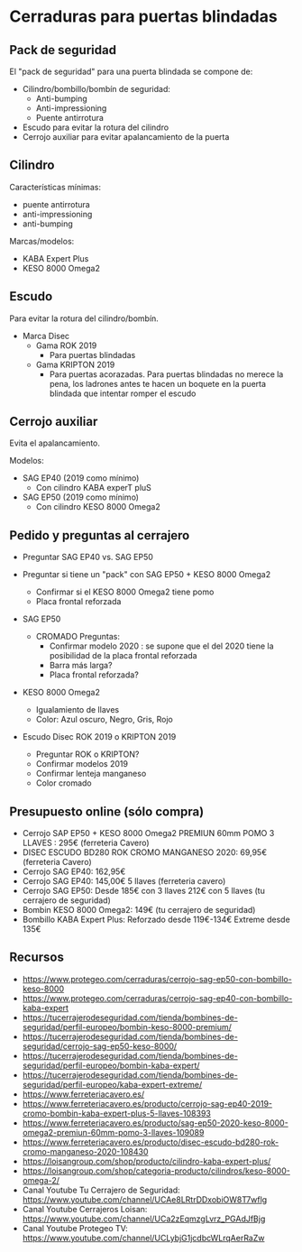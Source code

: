 # Cerraduras para puertas blindadas

## Pack de seguridad

El "pack de seguridad" para una puerta blindada se compone de:

* Cilindro/bombillo/bombín de seguridad:
  * Anti-bumping
  * Anti-impressioning
  * Puente antirrotura
* Escudo para evitar la rotura del cilindro
* Cerrojo auxiliar para evitar apalancamiento de la puerta

## Cilindro

Características mínimas:

  * puente antirrotura
  * anti-impressioning
  * anti-bumping

Marcas/modelos:

* KABA Expert Plus
* KESO 8000 Omega2

## Escudo

Para evitar la rotura del cilindro/bombín.

* Marca Disec
  * Gama ROK 2019
    * Para puertas blindadas
  * Gama KRIPTON 2019
    * Para puertas acorazadas. Para puertas blindadas no merece la pena, los ladrones antes te hacen un boquete en la puerta blindada que intentar romper el escudo

## Cerrojo auxiliar

Evita el apalancamiento.

Modelos:

* SAG EP40 (2019 como mínimo)
  * Con cilindro KABA experT pluS
* SAG EP50 (2019 como mínimo)
  * Con cilindro KESO 8000 Omega2

## Pedido y preguntas al cerrajero

* Preguntar SAG EP40 vs. SAG EP50
* Preguntar si tiene un "pack" con SAG EP50 + KESO 8000 Omega2
  * Confirmar si el KESO 8000 Omega2 tiene pomo
  * Placa frontal reforzada

* SAG EP50
  * CROMADO
  Preguntas:
    * Confirmar modelo 2020 : se supone que el del 2020 tiene la posibilidad de la placa frontal reforzada
    * Barra más larga?
    * Placa frontal reforzada?

* KESO 8000 Omega2
  * Igualamiento de llaves
  * Color: Azul oscuro, Negro, Gris, Rojo

* Escudo Disec ROK 2019 o KRIPTON 2019
  * Preguntar ROK o KRIPTON?
  * Confirmar modelos 2019
  * Confirmar lenteja manganeso
  * Color cromado

## Presupuesto online (sólo compra)

* Cerrojo SAP EP50 + KESO 8000 Omega2 PREMIUN 60mm POMO 3 LLAVES : 295€ (ferreteria Cavero)
* DISEC ESCUDO BD280 ROK CROMO MANGANESO 2020: 69,95€ (ferreteria Cavero)
* Cerrojo SAG EP40: 162,95€
* Cerrojo SAG EP40: 145,00€ 5 llaves (ferreteria cavero)
* Cerrojo SAG EP50: Desde 185€ con 3 llaves 212€ con 5 llaves (tu cerrajero de seguridad)
* Bombin KESO 8000 Omega2: 149€ (tu cerrajero de seguridad)
* Bombillo KABA Expert Plus: Reforzado desde 119€-134€ Extreme desde 135€

## Recursos

* https://www.protegeo.com/cerraduras/cerrojo-sag-ep50-con-bombillo-keso-8000
* https://www.protegeo.com/cerraduras/cerrojo-sag-ep40-con-bombillo-kaba-expert
* https://tucerrajerodeseguridad.com/tienda/bombines-de-seguridad/perfil-europeo/bombin-keso-8000-premium/
* https://tucerrajerodeseguridad.com/tienda/bombines-de-seguridad/cerrojo-sag-ep50-keso-8000/
* https://tucerrajerodeseguridad.com/tienda/bombines-de-seguridad/perfil-europeo/bombin-kaba-expert/
* https://tucerrajerodeseguridad.com/tienda/bombines-de-seguridad/perfil-europeo/kaba-expert-extreme/
* https://www.ferreteriacavero.es/
* https://www.ferreteriacavero.es/producto/cerrojo-sag-ep40-2019-cromo-bombin-kaba-expert-plus-5-llaves-108393
* https://www.ferreteriacavero.es/producto/sag-ep50-2020-keso-8000-omega2-premiun-60mm-pomo-3-llaves-109089
* https://www.ferreteriacavero.es/producto/disec-escudo-bd280-rok-cromo-manganeso-2020-108430
* https://loisangroup.com/shop/producto/cilindro-kaba-expert-plus/
* https://loisangroup.com/shop/categoria-producto/cilindros/keso-8000-omega-2/
* Canal Youtube Tu Cerrajero de Seguridad: https://www.youtube.com/channel/UCAe8LRtrDDxobiOW8T7wflg
* Canal Youtube Cerrajeros Loisan: https://www.youtube.com/channel/UCa2zEqmzgLvrz_PGAdJfBjg
* Canal Youtube Protegeo TV: https://www.youtube.com/channel/UCLybjG1jcdbcWLrqAerRaZw

